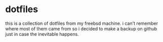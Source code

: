 dotfiles
========

this is a collection of dotfiles from my freebsd machine. i can't remember where most of them came from so i decided to
make a backup on github just in case the inevitable happens.
